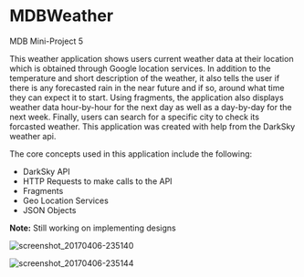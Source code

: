 # MDBWeather
MDB Mini-Project 5

This weather application shows users current weather data at their location which is obtained through Google location services. In addition to the temperature and short description of the weather, it also tells the user if there is any forecasted rain in the near future and if so, around what time they can expect it to start. Using fragments, the application also displays weather data hour-by-hour for the next day as well as a day-by-day for the next week. Finally, users can search for a specific city to check its forcasted weather. This application was created with help from the DarkSky weather api.

The core concepts used in this application include the following:
- DarkSky API
- HTTP Requests to make calls to the API
- Fragments
- Geo Location Services
- JSON Objects

**Note:** Still working on implementing designs

![screenshot_20170406-235140](https://cloud.githubusercontent.com/assets/5530931/24788781/33bfd2b2-1b24-11e7-910f-15c6e6689440.png)

![screenshot_20170406-235144](https://cloud.githubusercontent.com/assets/5530931/24788783/34fb9abc-1b24-11e7-9361-03c79b29bb4e.png)
